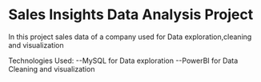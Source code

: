# Sales Insights Data Analysis Project

In this project sales data of a company used for Data exploration,cleaning and visualization

Technologies Used:
--MySQL for Data exploration
--PowerBI for Data Cleaning and visualization
